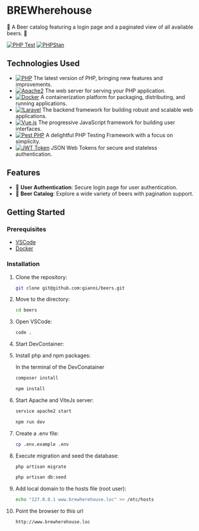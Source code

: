 # BREWherehouse

🍺 A Beer catalog featuring a login page and a paginated view of all available beers. 🍻

[![PHP Test](https://github.com/gianni/beers/actions/workflows/php-test.yml/badge.svg)](https://github.com/gianni/beers/actions/workflows/php-test.yml)
[![PHPStan](https://github.com/gianni/beers/actions/workflows/phpstan.yml/badge.svg)](https://github.com/gianni/beers/actions/workflows/phpstan.yml)

## Technologies Used

- [![PHP](https://img.shields.io/badge/PHP-8.2-purple)](https://www.php.net/)
The latest version of PHP, bringing new features and improvements.
- [![Apache2](https://img.shields.io/badge/Apache2-latest-yellow)](https://httpd.apache.org/)
The web server for serving your PHP application.
- [![Docker](https://img.shields.io/badge/Docker-latest-blue)](https://www.docker.com/)
A containerization platform for packaging, distributing, and running applications.
- [![!Laravel](https://img.shields.io/badge/Laravel-10-red)](https://laravel.com/)
The backend framework for building robust and scalable web applications.
- [![Vue.js](https://img.shields.io/badge/Vue.js-3.4-green)](https://vuejs.org/)
The progressive JavaScript framework for building user interfaces.
- [![Pest PHP](https://img.shields.io/badge/Pest%20PHP-latest-blue)](https://pestphp.com/)
A delightful PHP Testing Framework with a focus on simplicity.
- [![JWT Token](https://img.shields.io/badge/JWT%20Token-secure-green)](https://jwt.io/)
JSON Web Tokens for secure and stateless authentication.

## Features

- 🚀 **User Authentication**: Secure login page for user authentication.
- 🍺 **Beer Catalog**: Explore a wide variety of beers with pagination support.
## Getting Started

### Prerequisites

- [VSCode](https://code.visualstudio.com/)
- [Docker](https://www.docker.com/get-started)

### Installation

1. Clone the repository:

   ```bash
   git clone git@github.com:gianni/beers.git
   ```
2. Move to the directory:

   ```bash
   cd beers
   ```
3. Open VSCode:

   ```bash
   code .
   ```
4. Start DevContainer:

5. Install php and npm packages:

    In the terminal of the DevConatainer

   ```bash
   composer install
   ```
   ```bash
   npm install
   ```
6. Start Apache and ViteJs server:

   ```bash
   service apache2 start
   ```

   ```bash
   npm run dev
   ```
7. Create a .env file:

   ```bash
   cp .env.example .env
   ```
8. Execute migration and seed the database:

   ```bash
   php artisan migrate
   ```
   
   ```bash
   php artisan db:seed
   ```
9. Add local domain to the hosts file (root user):

   ```bash
   echo "127.0.0.1 www.brewherehouse.loc" >> /etc/hosts
   ```

10. Point the browser to this url
    ```bash
    http://www.brewherehouse.loc
    ```
